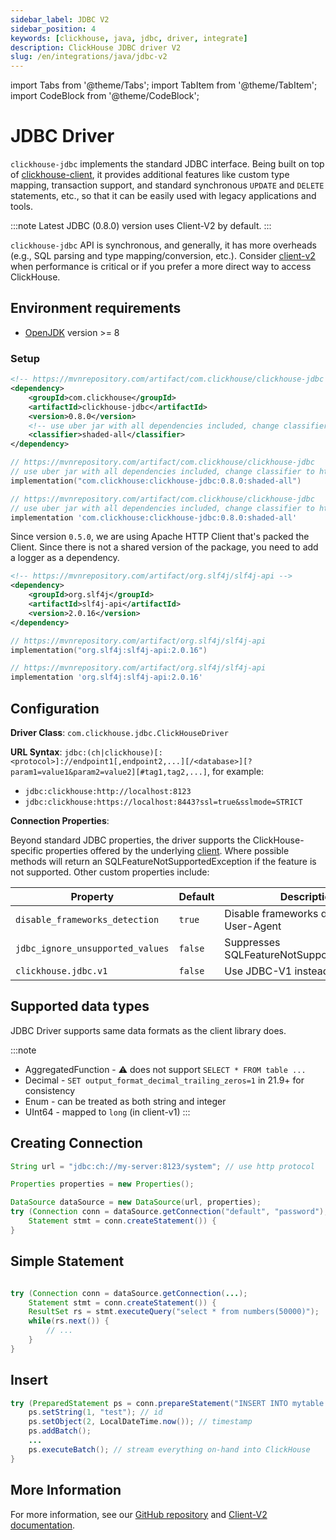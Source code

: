 ```yaml
---
sidebar_label: JDBC V2
sidebar_position: 4
keywords: [clickhouse, java, jdbc, driver, integrate]
description: ClickHouse JDBC driver V2
slug: /en/integrations/java/jdbc-v2
---
```


import Tabs from '@theme/Tabs';
import TabItem from '@theme/TabItem';
import CodeBlock from '@theme/CodeBlock';


# JDBC Driver

`clickhouse-jdbc` implements the standard JDBC interface. Being built on top of [clickhouse-client](/docs/en/integrations/sql-clients/sql-console), it provides additional features like custom type mapping, transaction support, and standard synchronous `UPDATE` and `DELETE` statements, etc., so that it can be easily used with legacy applications and tools.

:::note
    Latest JDBC (0.8.0) version uses Client-V2 by default. 
:::

`clickhouse-jdbc` API is synchronous, and generally, it has more overheads (e.g., SQL parsing and type mapping/conversion, etc.). Consider [client-v2](/docs/en/integrations/language-clients/java/client-v2.md) when performance is critical or if you prefer a more direct way to access ClickHouse.

## Environment requirements

- [OpenJDK](https://openjdk.java.net) version >= 8


### Setup

<Tabs groupId="jdbc-base-dependencies">
<TabItem value="maven" label="Maven" >

```xml 
<!-- https://mvnrepository.com/artifact/com.clickhouse/clickhouse-jdbc -->
<dependency>
    <groupId>com.clickhouse</groupId>
    <artifactId>clickhouse-jdbc</artifactId>
    <version>0.8.0</version>
    <!-- use uber jar with all dependencies included, change classifier to http for smaller jar -->
    <classifier>shaded-all</classifier>    
</dependency>
```

</TabItem>
<TabItem value="gradle-kt" label="Gradle (Kotlin)">

```kotlin
// https://mvnrepository.com/artifact/com.clickhouse/clickhouse-jdbc
// use uber jar with all dependencies included, change classifier to http for smaller jar
implementation("com.clickhouse:clickhouse-jdbc:0.8.0:shaded-all")
```
</TabItem>
<TabItem value="gradle" label="Gradle">

```groovy
// https://mvnrepository.com/artifact/com.clickhouse/clickhouse-jdbc
// use uber jar with all dependencies included, change classifier to http for smaller jar
implementation 'com.clickhouse:clickhouse-jdbc:0.8.0:shaded-all'
```

</TabItem>
</Tabs>

Since version `0.5.0`, we are using Apache HTTP Client that's packed the Client. Since there is not a shared version of the package, you need to add a logger as a dependency.

<Tabs groupId="jdbc-logging-dependency">
<TabItem value="maven" label="Maven" >

```xml 
<!-- https://mvnrepository.com/artifact/org.slf4j/slf4j-api -->
<dependency>
    <groupId>org.slf4j</groupId>
    <artifactId>slf4j-api</artifactId>
    <version>2.0.16</version>
</dependency>
```

</TabItem>
<TabItem value="gradle-kt" label="Gradle (Kotlin)">

```kotlin
// https://mvnrepository.com/artifact/org.slf4j/slf4j-api
implementation("org.slf4j:slf4j-api:2.0.16")
```
</TabItem>
<TabItem value="gradle" label="Gradle">

```groovy
// https://mvnrepository.com/artifact/org.slf4j/slf4j-api
implementation 'org.slf4j:slf4j-api:2.0.16'
```

</TabItem>
</Tabs>

## Configuration

**Driver Class**: `com.clickhouse.jdbc.ClickHouseDriver`

**URL Syntax**: `jdbc:(ch|clickhouse)[:<protocol>]://endpoint1[,endpoint2,...][/<database>][?param1=value1&param2=value2][#tag1,tag2,...]`, for example:

- `jdbc:clickhouse:http://localhost:8123`
- `jdbc:clickhouse:https://localhost:8443?ssl=true&sslmode=STRICT`

**Connection Properties**:

Beyond standard JDBC properties, the driver supports the ClickHouse-specific properties offered by the underlying [client](/docs/en/integrations/language-clients/java/client-v2.md).
Where possible methods will return an SQLFeatureNotSupportedException if the feature is not supported. Other custom properties include:

| Property                         | Default | Description                                 |
|----------------------------------|---------|---------------------------------------------|
| `disable_frameworks_detection`   | `true`  | Disable frameworks detection for User-Agent |
| `jdbc_ignore_unsupported_values` | `false` | Suppresses SQLFeatureNotSupportedException  |
| `clickhouse.jdbc.v1`             | `false` | Use JDBC-V1 instead of JDBC-V2              |

## Supported data types

JDBC Driver supports same data formats as the client library does. 

:::note
- AggregatedFunction - :warning: does not support `SELECT * FROM table ...`
- Decimal - `SET output_format_decimal_trailing_zeros=1` in 21.9+ for consistency
- Enum - can be treated as both string and integer
- UInt64 - mapped to `long` (in client-v1) 
:::

## Creating Connection

```java
String url = "jdbc:ch://my-server:8123/system"; // use http protocol

Properties properties = new Properties();

DataSource dataSource = new DataSource(url, properties);
try (Connection conn = dataSource.getConnection("default", "password");
    Statement stmt = conn.createStatement()) {
}
```

## Simple Statement

```java showLineNumbers

try (Connection conn = dataSource.getConnection(...);
    Statement stmt = conn.createStatement()) {
    ResultSet rs = stmt.executeQuery("select * from numbers(50000)");
    while(rs.next()) {
        // ...
    }
}
```

## Insert

```java showLineNumbers
try (PreparedStatement ps = conn.prepareStatement("INSERT INTO mytable VALUES (?, ?)")) {
    ps.setString(1, "test"); // id
    ps.setObject(2, LocalDateTime.now()); // timestamp
    ps.addBatch();
    ...
    ps.executeBatch(); // stream everything on-hand into ClickHouse
}
```

## More Information
For more information, see our [GitHub repository](https://github.com/ClickHouse/clickhouse-java) and [Client-V2 documentation](/docs/en/integrations/language-clients/java/client-v2.md).
```
